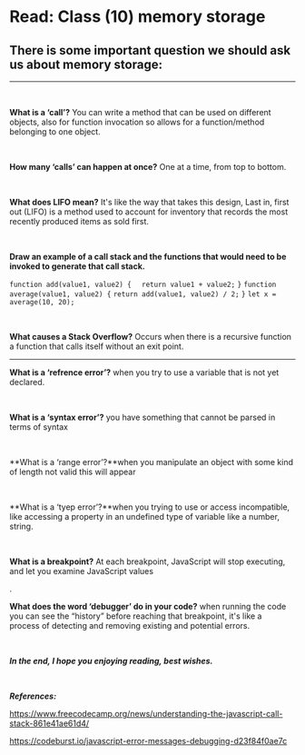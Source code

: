 # Read: Class (10) memory storage

## There is some important question we should ask us about memory storage:

---
<br>

**What is a ‘call’?** You can write a method that can be used on different objects, also for function invocation so allows for a function/method belonging to one object.

<br>

**How many ‘calls’ can happen at once?** One at a time, from top to bottom.

<br>

**What does LIFO mean?** It's like the way that takes this design, Last in, first out (LIFO) is a method used to account for inventory that records the most recently produced items as sold first.

<br>

**Draw an example of a call stack and the functions that would need to be invoked to generate that call stack.**

 `function add(value1, value2) {`
    `  return value1 + value2;`
    `}`
    `function average(value1, value2) {`
      `return add(value1, value2) / 2;`
    `}`
    `let x = average(10, 20);`

<br>

**What causes a Stack Overflow?** Occurs when there is a recursive function a function that calls itself without an exit point.

---

**What is a ‘refrence error’?** when you try to use a variable that is not yet declared.

<br>

**What is a ‘syntax error’?** you have something that cannot be parsed in terms of syntax

<br>

**What is a ‘range error’?**when you manipulate an object with some kind of length not valid this will appear

<br>

**What is a ‘tyep error’?**when you trying to use or access incompatible, like accessing a property in an undefined type of variable like a number, string.

<br>

**What is a breakpoint?** At each breakpoint, JavaScript will stop executing, and let you examine JavaScript values

.<br>

**What does the word ‘debugger’ do in your code?** when running the code you can see the “history” before reaching that breakpoint, it's like a process of detecting and removing existing and potential errors.

<br>

_**In the end, I hope you enjoying reading, best wishes.**_

<br>

_**References:**_

<https://www.freecodecamp.org/news/understanding-the-javascript-call-stack-861e41ae61d4/>

<https://codeburst.io/javascript-error-messages-debugging-d23f84f0ae7c>